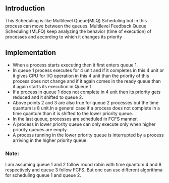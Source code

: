 ## Introduction
This Scheduling is like Multilevel Queue(MLQ) Scheduling but in this process can move between the queues. Multilevel Feedback Queue Scheduling (MLFQ) keep analyzing the behavior (time of execution) of processes and according to which it changes its priority

## Implementation
- When a process starts executing then it first enters queue 1.
- In queue 1 process executes for 4 unit and if it completes in this 4 unit or it gives CPU for I/O operation in this 4 unit than the priority of this process does not change and if it again comes in the ready queue than it again starts its execution in Queue 1.
- If a process in queue 1 does not complete in 4 unit then its priority gets reduced and it shifted to queue 2.
- Above points 2 and 3 are also true for queue 2 processes but the time quantum is 8 unit.In a general case if a process does not complete in a time quantum than it is shifted to the lower priority queue.
- In the last queue, processes are scheduled in FCFS manner.
- A process in lower priority queue can only execute only when higher priority queues are empty.
- A process running in the lower priority queue is interrupted by a process arriving in the higher priority queue.

### Note:
I am assuming queue 1 and 2 follow round robin with time quantum 4 and 8 respectively and queue 3 follow FCFS. But one can use different algorithma for scheduling queue 1 and queue 2.
